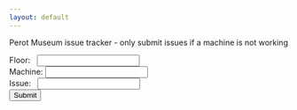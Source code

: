 ```yaml
---
layout: default
---
```


Perot Museum issue tracker - only submit issues if a machine is not working

<form action="https://formspree.io/ethanhelfman@outlook.com" method="POST">
  Floor: 
  &nbsp;&nbsp;<input type="text" name="floor">
  <br>
  Machine: 
  <input type="text" name="machine">
  <br>
  Issue: 
  &nbsp;&nbsp;<input type="text" name="issue">
  <br>
  <input type="submit" value="Submit">
</form>
